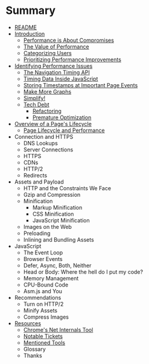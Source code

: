 # Summary

* [README](README.md)
* [Introduction](01-introduction/introduction.md)
   * [Performance is About Compromises](01-introduction/performance_is_about_compromises.md)
   * [The Value of Performance](01-introduction/the_value_of_performance.md)
   * [Categorizing Users](01-introduction/categorizing_users.md)
   * [Prioritizing Performance Improvements](01-introduction/prioritizing_performance_improvements.md)
* [Identifying Performance Issues](02-identifying-performance-issues/identifyingperformance_issues_md.md)
   * [The Navigation Timing API](02-identifying-performance-issues/the_navigation_timing_api.md)
   * [Timing Data Inside JavaScript](02-identifying-performance-issues/timing_data_inside_javascript.md)
   * [Storing Timestamps at Important Page Events](02-identifying-performance-issues/storing_timestamps_at_important_page_events.md)
   * [Make More Graphs](02-identifying-performance-issues/make_more_graphs.md)
   * [Simplify!](02-identifying-performance-issues/simplify.md)
   * [Tech Debt](02-identifying-performance-issues/tech_debt.md)
       * [Refactoring](02-identifying-performance-issues/refactoring.md)
       * [Premature Optimization](02-identifying-performance-issues/premature_optimization.md)
* [Overview of a Page's Lifecycle](03-overview_of_a_pages_lifecycle/overview_of_a_pages_lifecycle.md)
   * [Page Lifecycle and Performance](03-overview_of_a_pages_lifecycle/page_lifecycle_and_performance.md)
* Connection and HTTPS
   * DNS Lookups
   * Server Connections
   * HTTPS
   * CDNs
   * HTTP/2
   * Redirects
* Assets and Payload
   * HTTP and the Constraints We Face
   * Gzip and Compression
   * Minification
       * Markup Minification
       * CSS Minification
       * JavaScript Minification
   * Images on the Web
   * Preloading
   * Inlining and Bundling Assets
* JavaScript
   * The Event Loop
   * Browser Events
   * Defer, Async, Both, Neither
   * Head or Body: Where the hell do I put my code?
   * Memory Management
   * CPU-Bound Code
   * Asm.js and You
* Recommendations
   * Turn on HTTP/2
   * Minify Assets
   * Compress Images
* [Resources](08-resources/resources.md)
   * [Chrome's Net Internals Tool](08-resources/chromes_net_internals_tool.md)
   * [Notable Tickets](08-resources/notable_tickets.md)
   * [Mentioned Tools](08-resources/mentioned_tools.md)
   * Glossary
   * Thanks

